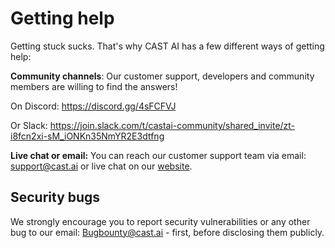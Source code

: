 # Getting help

Getting stuck sucks. That's why CAST AI has a few different ways of getting help:

**Community channels**: Our customer support, developers and community members are willing to find the answers!

On Discord: <https://discord.gg/4sFCFVJ>

Or Slack: <https://join.slack.com/t/castai-community/shared_invite/zt-i8fcn2xi-sM_iONKn35NmYR2E3dtfng>

**Live chat or email:**  You can reach our customer support team via email: support@cast.ai or live chat on our [website](https://cast.ai).

## Security bugs

We strongly encourage you to report security vulnerabilities or any other bug to our email: Bugbounty@cast.ai - first, before disclosing them publicly.
